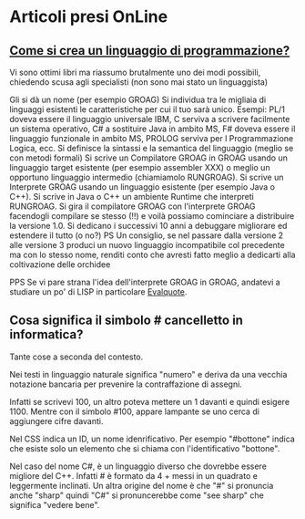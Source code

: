 # Articoli presi OnLine

## [Come si crea un linguaggio di programmazione?](https://it.quora.com/Perch%C3%A9-nel-linguaggio-di-programmazione-il-simbolo-si-dice-Sharp-mentre-normalmente-si-dice-Hashtag)
Vi sono ottimi libri ma riassumo brutalmente uno dei modi possibili, chiedendo scusa agli specialisti (non sono mai stato un linguaggista)

Gli si dà un nome (per esempio GROAG)
Si individua tra le migliaia di linguaggi esistenti le caratteristiche per cui il tuo sarà unico. Esempi: PL/1 doveva essere il linguaggio universale IBM, C serviva a scrivere facilmente un sistema operativo, C# a sostituire Java in ambito MS, F# doveva essere il linguaggio funzionale in ambito MS, PROLOG serviva per l Programmazione Logica, ecc.
Si definisce la sintassi e la semantica del linguaggio (meglio se con metodi formali)
Si scrive un Compilatore GROAG in GROAG usando un linguaggio target esistente (per esempio assembler XXX) o meglio un opportuno linguaggio intermedio (chiamiamolo RUNGROAG).
Si scrive un Interprete GROAG usando un linguaggio esistente (per esempio Java o C++).
Si scrive in Java o C++ un ambiente Runtime che interpreti RUNGROAG.
Si gira il compilatore GROAG con l'interprete GROAG facendogli compilare se stesso (!!) e voilà possiamo cominciare a distribuire la versione 1.0.
Si dedicano i successivi 10 anni a debuggare migliorare ed estendere il tutto (o no?)
PS Un consiglio, se nel passare dalla versione 2 alle versione 3 produci un nuovo linguaggio incompatibile col precedente ma con lo stesso nome, renditi conto che avresti fatto meglio a dedicarti alla coltivazione delle orchidee

PPS Se vi pare strana l'idea dell'interprete GROAG in GROAG, andatevi a studiare un po' di LISP in particolare [Evalquote](./evalquote.pdf).

## Cosa significa il simbolo # cancelletto in informatica?
Tante cose a seconda del contesto.

Nei testi in linguaggio naturale significa "numero" e deriva da una vecchia notazione bancaria per prevenire la contraffazione di assegni.

Infatti se scrivevi 100, un altro poteva mettere un 1 davanti e quindi esigere 1100. Mentre con il simbolo #100, appare lampante se uno cerca di aggiungere cifre davanti.

Nel CSS indica un ID, un nome idenrificativo. Per esempio "#bottone" indica che esiste solo un elemento che si chiama con l'identificativo "bottone".

Nel caso del nome C#, è un linguaggio diverso che dovrebbe essere migliore del C++. Infatti # è formato da 4 + messi in un quadrato e leggermente inclinati. Un altra origine del nome è che "#" si pronuncia anche "sharp" quindi "C#" si pronuncerebbe come "see sharp" che significa "vedere bene".